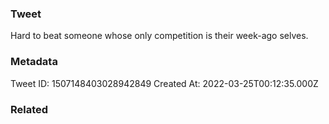 ### Tweet
Hard to beat someone whose only competition is their week-ago selves.

### Metadata
Tweet ID: 1507148403028942849
Created At: 2022-03-25T00:12:35.000Z

### Related

